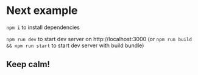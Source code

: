 # Next example

`npm i` to install dependencies

`npm run dev` to start dev server on http://localhost:3000 (or `npm run build && npm run start` to start dev server with build bundle)

## Keep calm!
